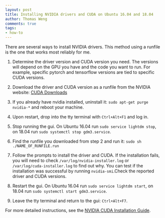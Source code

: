 ```yaml
---
layout: post
title: Installing NVIDIA drivers and CUDA on Ubuntu 16.04 and 18.04
author: Thomas Weng
comments: true
tags: 
- how-to
---
```


There are several ways to install NVIDIA drivers. This method using a runfile is the one that works most reliably for me. 

1. Determine the driver version and CUDA version you need. The versions will depend on the GPU you have and the code you want to run. For example, specific pytorch and tensorflow versions are tied to specific CUDA versions. 

2. Download the driver and CUDA version as a runfile from the NVIDIA website: [CUDA Downloads](https://developer.nvidia.com/cuda-downloads)

3. If you already have nvidia installed, uninstall it: `sudo apt-get purge nvidia-*` and reboot your machine. 

4. Upon restart, drop into the tty terminal with `Ctrl+Alt+F1` and log in. 

5. Stop running the gui. On Ubuntu 16.04 run `sudo service lightdm stop`, on 18.04 run `sudo systemctl stop gdm3.service`.

6. Find the runfile you downloaded from step 2 and run it: `sudo sh ./NAME_OF_RUNFILE.run`

7. Follow the prompts to install the driver and CUDA. If the installation fails, you will need to check `/var/log/nvidia-installer.log` or `/var/log/cuda-installer.log` to find out why. You can test if the installation was successful by running `nvidia-smi`.Check the reported driver and CUDA versions. 

8. Restart the gui. On Ubuntu 16.04 run `sudo service lightdm start`, on 18.04 run `sudo systemctl start gdm3.service`.

9. Leave the tty terminal and return to the gui: `Ctrl+Alt+F7`.

For more detailed instructions, see the [NVIDIA CUDA Installation Guide](https://docs.nvidia.com/cuda/cuda-installation-guide-linux/index.html).